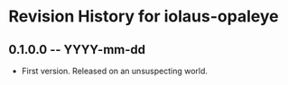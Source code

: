 Revision History for iolaus-opaleye
===================================

0.1.0.0 -- YYYY-mm-dd
---------------------

* First version. Released on an unsuspecting world.
